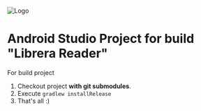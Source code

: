 ![Logo](https://raw.githubusercontent.com/foobnix/LirbiReader/master/logo.jpg)

# Android Studio Project for build "Librera Reader"

For build project
1) Checkout project **with git submodules**.
2) Execute `gradlew installRelease`
3) That's all :)
